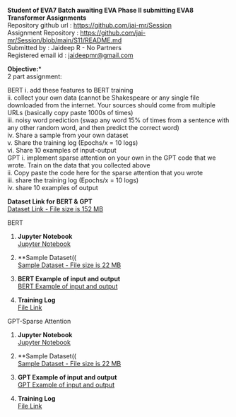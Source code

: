 **Student of EVA7 Batch awaiting EVA Phase II submitting EVA8 Transformer Assignments** </br>
Repository github url : https://github.com/jai-mr/Session </br>
Assignment Repository : https://github.com/jai-mr/Session/blob/main/S11/README.md</br>
Submitted by : Jaideep R - No Partners</br>
Registered email id : jaideepmr@gmail.com</br>

**Objective:***</br>
2 part assignment:

BERT
  i. add these features to BERT training</br>
  ii. collect your own data (cannot be Shakespeare or any single file downloaded from the internet. Your sources should come from multiple URLs (basically copy paste 1000s of times)</br>
  iii. noisy word prediction (swap any word 15% of times from a sentence with any other random word, and then predict the correct word)</br>
  iv.  Share a sample from your own dataset</br>
  v.   Share the training log (Epochs/x = 10 logs)</br>
  vi.  Share 10 examples of input-output</br>
GPT
  i.   implement sparse attention on your own in the GPT code that we wrote. Train on the data that you collected above</br>
  ii.  Copy paste the code here for the sparse attention that you wrote</br>
  iii. share the training log (Epochs/x = 10 logs)</br>
  iv.  share 10 examples of output</br>


**Dataset Link for BERT & GPT**</br>
[Dataset Link - File size is 152 MB](https://github.com/jai-mr/Session/blob/main/S11/Dataset%20file%20used%20for%20BERT%20and%20GPT.txt)

BERT 
1. **Jupyter Notebook**</br>
[Jupyter Notebook](https://github.com/jai-mr/Session/blob/main/S11/S11_BERT.ipynb)

2. **Sample Dataset((</br>
[Sample Dataset - File size is 22 MB](https://github.com/jai-mr/Session/blob/main/S11/images/Dataset%20file%20used%20for%20BERT%20and%20GPT.PNG)

3. **BERT Example of input and output**</br>
[BERT Example of input and output](https://github.com/jai-mr/Session/blob/main/S11/log/BERT_Example%20of%20input%20and%20output.md)

4. **Training Log**</br>
[File Link](https://github.com/jai-mr/Session/blob/main/S11/log/BERT_log.md)

GPT-Sparse Attention
1. **Jupyter Notebook**</br>
[Jupyter Notebook](https://github.com/jai-mr/Session/blob/main/S11/S11_GPT.ipynb)

2. **Sample Dataset((</br>
[Sample Dataset - File size is 22 MB](https://github.com/jai-mr/Session/blob/main/S11/images/Dataset%20file%20used%20for%20BERT%20and%20GPT.PNG)

3. **GPT Example of input and output**</br>
[GPT Example of input and output](https://github.com/jai-mr/Session/blob/main/S11/log/GPT_Example%20of%20input%20and%20output.md)

4. **Training Log**</br>
[File Link](https://github.com/jai-mr/Session/blob/main/S11/log/GPT_log.md)

